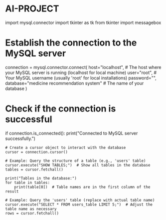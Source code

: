 # AI-PROJECT
import mysql.connector
import tkinter as tk
from tkinter import messagebox

# Establish the connection to the MySQL server
connection = mysql.connector.connect(
    host="localhost",         # The host where your MySQL server is running (localhost for local machine)
    user="root",              # Your MySQL username (usually 'root' for local installations)
    password="",  
    database="medicine recommendation system"  # The name of your database
)

# Check if the connection is successful
if connection.is_connected():
    print("Connected to MySQL server successfully.")
    
    # Create a cursor object to interact with the database
    cursor = connection.cursor()
    
    # Example: Query the structure of a table (e.g., 'users' table)
    cursor.execute("SHOW TABLES;")  # Show all tables in the database
    tables = cursor.fetchall()
    
    print("Tables in the database:")
    for table in tables:
        print(table[0])  # Table names are in the first column of the result
    
    # Example: Query the 'users' table (replace with actual table name)
    cursor.execute("SELECT * FROM users_table LIMIT 5;")  # Adjust the table name as necessary
    rows = cursor.fetchall()
